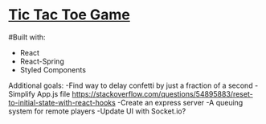 # [Tic Tac Toe Game](https://gabester0.github.io/TicTacToe/)

#Built with:
 - React
 - React-Spring
 - Styled Components


Additional goals:
-Find way to delay confetti by just a fraction of a second
-Simplify App.js file https://stackoverflow.com/questions/54895883/reset-to-initial-state-with-react-hooks
-Create an express server
-A queuing system for remote players
-Update UI with Socket.io?